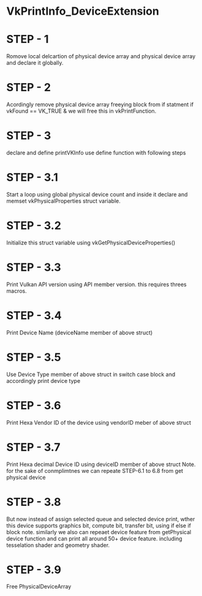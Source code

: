 #
#  **VkPrintInfo_DeviceExtension**
#

# STEP - 1
Romove local delcartion of physical device array and physical device array and declare it globally.

# STEP - 2
Acordingly remove physical device array freeying block from if statment if vkFound == VK_TRUE & we will free this in vkPrintFunction.

# STEP - 3
declare and define printVKInfo use define function with following steps

# STEP - 3.1
Start a loop using global physical device count and inside it declare and memset vkPhysicalProperties struct variable.

# STEP - 3.2
Initialize this struct variable using vkGetPhysicalDeviceProperties()

# STEP - 3.3
Print Vulkan API version using API member version. this requires threes macros.

# STEP - 3.4
Print Device Name (deviceName member of above struct)

# STEP - 3.5
Use Device Type member of above struct in switch case block and accordingly print device type

# STEP - 3.6
Print Hexa Vendor ID of the device using vendorID meber of above struct

# STEP - 3.7
Print Hexa decimal Device ID using deviceID member of above struct
Note. for the sake of conmplimtnes we can repeate STEP-6.1 to 6.8 from get physical device 

# STEP - 3.8
But now instead of assign selected queue and selected device print, wther this device supports graphics bit, compute bit, transfer bit, using if else if block
note. similarly we also can repeaet device feature from getPhysical device function and can print all around 50+ device feature. including tesselation shader and geometry shader.

# STEP - 3.9
Free PhysicalDeviceArray
